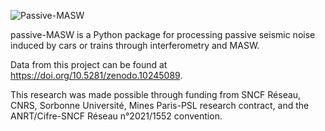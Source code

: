 ![Passive-MASW](https://github.com/user-attachments/assets/f7cfe4a8-a706-43f5-aae6-f9a13ea56ab7)

passive-MASW is a Python package for processing passive seismic noise induced by cars or trains through interferometry and MASW.

Data from this project can be found at https://doi.org/10.5281/zenodo.10245089.

This research was made possible through funding from SNCF Réseau, CNRS, Sorbonne Université, Mines Paris-PSL research contract, and the ANRT/Cifre-SNCF Réseau n°2021/1552 convention.
